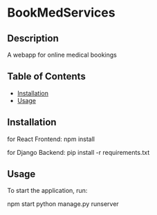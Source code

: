 # BookMedServices

## Description
A webapp for online medical bookings

## Table of Contents
- [Installation](#installation)
- [Usage](#usage)

## Installation
for React Frontend: npm install

for Django Backend: pip install -r requirements.txt

## Usage
To start the application, run:

npm start
python manage.py runserver
